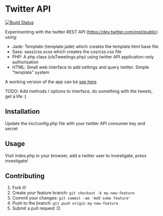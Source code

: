 # Twitter API

[![Build Status](https://travis-ci.org/webeism/Tweetings.svg?branch=master)](https://travis-ci.org/webeism/Tweetings)

Experimenting with the twitter REST API (https://dev.twitter.com/rest/public) using:

- Jade: Template (template.jade) which creates the template.html base file
- Sass: sass/css.scss which creates the css/css.css file
- PHP: A php class (clsTweetings.php) using twitter API application-only authorisation
- HTML: Small web interface to add settings and query twitter. Simple "template" system

A working version of the app can be <a href="https://webeism-tweetings.herokuapp.com/index.php">see here</a>

TODO: Add methods / options to interface, do something with the tweets, get a life :)

## Installation

Update the inc/config.php file with your twitter API consumer key and secret

## Usage

Visit index.php in your browser, add a twitter user to investigate, press investigate!

## Contributing

1. Fork it!
2. Create your feature branch: `git checkout -b my-new-feature`
3. Commit your changes: `git commit -am 'Add some feature'`
4. Push to the branch: `git push origin my-new-feature`
5. Submit a pull request :D